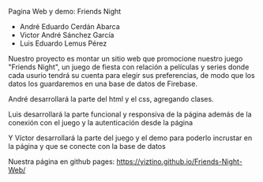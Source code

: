Pagina Web y demo: Friends Night

- André Eduardo Cerdán Abarca
- Victor André Sánchez García  
- Luis Eduardo Lemus Pérez 

Nuestro proyecto es montar un sitio web que promocione nuestro juego "Friends Night", un juego de fiesta con relación a películas y series donde cada usurio tendrá su cuenta para elegir sus preferencias, de modo que los datos los guardaremos en una base de datos de Firebase.

André desarrollará la parte del html y el css, agregando clases.

Luis desarrollará la parte funcional y responsiva de la página además de la conexión con el juego y la autenticación desde la página

Y Víctor desarrollará la parte del juego y el demo para poderlo incrustar en la página y que se conecte con la base de datos

Nuestra página en github pages: https://yiztino.github.io/Friends-Night-Web/
